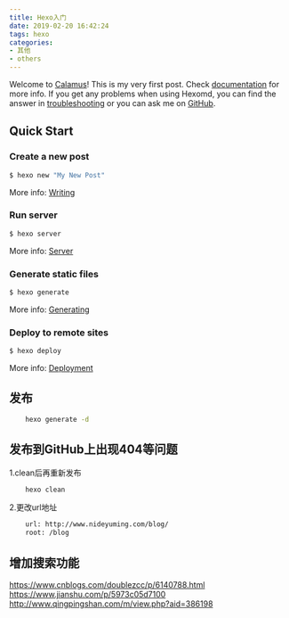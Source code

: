 ```yaml
---
title: Hexo入门
date: 2019-02-20 16:42:24
tags: hexo
categories: 
- 其他
- others
---
```



Welcome to [Calamus](https://www.calamus.xyz/)! This is my very first post. Check [documentation](https://hexo.io/docs/) for more info. If you get any problems when using Hexomd, you can find the answer in [troubleshooting](https://hexo.io/docs/troubleshooting.html) or you can ask me on [GitHub](https://github.com/hexojs/hexo/issues).

## Quick Start

### Create a new post

``` bash
$ hexo new "My New Post"
```

More info: [Writing](https://hexo.io/docs/writing.html)

### Run server

``` bash
$ hexo server
```

More info: [Server](https://hexo.io/docs/server.html)

### Generate static files

``` bash
$ hexo generate
```

More info: [Generating](https://hexo.io/docs/generating.html)

### Deploy to remote sites

``` bash
$ hexo deploy
```

More info: [Deployment](https://hexo.io/docs/deployment.html)


## 发布
```bash
    hexo generate -d
```

## 发布到GitHub上出现404等问题
1.clean后再重新发布
```bash
    hexo clean
```
2.更改url地址
```bash
    url: http://www.nideyuming.com/blog/
    root: /blog
```

## 增加搜索功能
https://www.cnblogs.com/doublezcc/p/6140788.html
https://www.jianshu.com/p/5973c05d7100
http://www.qingpingshan.com/m/view.php?aid=386198